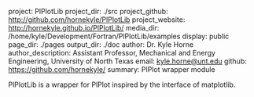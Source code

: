 project: PlPlotLib
project_dir: ./src
project_github: http://github.com/hornekyle/PlPlotLib
project_website: http://hornekyle.github.io/PlPlotLib/
media_dir: /home/kyle/Development/Fortran/PlPlotLib/examples
display: public
page_dir: ./pages
output_dir: ./doc
author: Dr. Kyle Horne
author_description: Assistant Professor, Mechanical and Energy Engineering, University of North Texas
email: kyle.horne@unt.edu
github: https://github.com/hornekyle/
summary: PlPlot wrapper module

PlPlotLib is a wrapper for PlPlot inspired by the interface of matplotlib.
